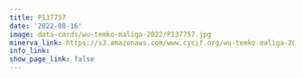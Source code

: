 ```yaml
---
title: P137757
date: '2022-08-16'
image: data-cards/wu-temko-maliga-2022/P137757.jpg
minerva_link: https://s3.amazonaws.com/www.cycif.org/wu-temko-maliga-2022/P137757/index.html
info_link:
show_page_link: false
---
```

